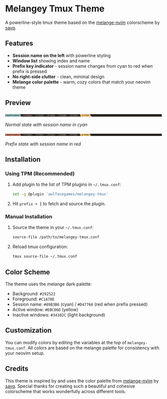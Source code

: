 # Melangey Tmux Theme

A powerline-style tmux theme based on the [melange-nvim](https://github.com/savq/melange-nvim) colorscheme by [savq](https://github.com/savq).

## Features

- **Session name on the left** with powerline styling
- **Window list** showing index and name
- **Prefix key indicator** - session name changes from cyan to red when prefix is pressed
- **No right-side clutter** - clean, minimal design
- **Melange color palette** - warm, cozy colors that match your neovim theme

## Preview

![Theme Preview](preview.png)

*Normal state with session name in cyan*

![Prefix Preview](prefix_preview.png)

*Prefix state with session name in red*

## Installation

### Using TPM (Recommended)

1. Add plugin to the list of TPM plugins in `~/.tmux.conf`:
   ```bash
   set -g @plugin 'owlfacegames/melangey-tmux'
   ```

2. Hit `prefix + I` to fetch and source the plugin.

### Manual Installation

1. Source the theme in your `~/.tmux.conf`:
   ```bash
   source-file /path/to/melangey-tmux.conf
   ```

2. Reload tmux configuration:
   ```bash
   tmux source-file ~/.tmux.conf
   ```

## Color Scheme

The theme uses the melange dark palette:
- Background: `#292522`
- Foreground: `#C1A78E` 
- Session name: `#89B3B6` (cyan) / `#D47766` (red when prefix pressed)
- Active window: `#EBC06D` (yellow)
- Inactive windows: `#34302C` (light background)

## Customization

You can modify colors by editing the variables at the top of `melangey-tmux.conf`. All colors are based on the melange palette for consistency with your neovim setup.

## Credits

This theme is inspired by and uses the color palette from [melange-nvim](https://github.com/savq/melange-nvim) by [savq](https://github.com/savq). Special thanks for creating such a beautiful and cohesive colorscheme that works wonderfully across different tools.
